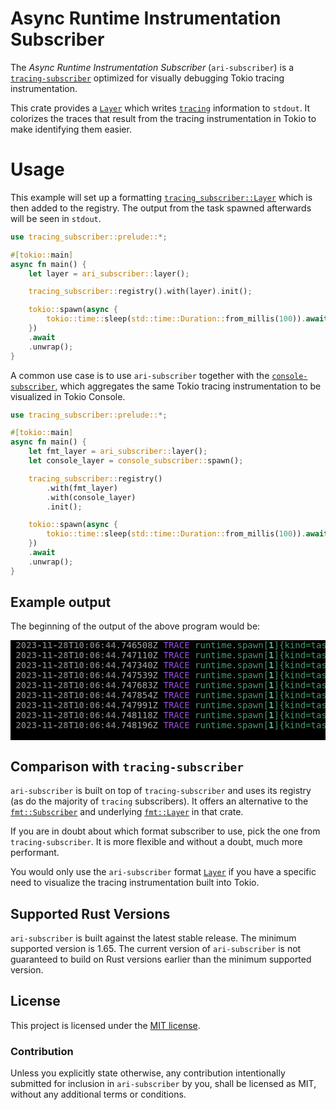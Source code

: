 # Async Runtime Instrumentation Subscriber

The *Async Runtime Instrumentation Subscriber* (`ari-subscriber`) is a [`tracing-subscriber`]
optimized for visually debugging Tokio tracing instrumentation.

This crate provides a [`Layer`] which writes [`tracing`] information to `stdout`. It colorizes
the traces that result from the tracing instrumentation in Tokio to make identifying them
easier.

# Usage

This example will set up a formatting [`tracing_subscriber::Layer`] which is then added to the
registry. The output from the task spawned afterwards will be seen in `stdout`.

```rust
use tracing_subscriber::prelude::*;

#[tokio::main]
async fn main() {
    let layer = ari_subscriber::layer();

    tracing_subscriber::registry().with(layer).init();

    tokio::spawn(async {
        tokio::time::sleep(std::time::Duration::from_millis(100)).await;
    })
    .await
    .unwrap();
}
````

A common use case is to use `ari-subscriber` together with the [`console-subscriber`], which
aggregates the same Tokio tracing instrumentation to be visualized in Tokio Console.

```rust
use tracing_subscriber::prelude::*;

#[tokio::main]
async fn main() {
    let fmt_layer = ari_subscriber::layer();
    let console_layer = console_subscriber::spawn();

    tracing_subscriber::registry()
        .with(fmt_layer)
        .with(console_layer)
        .init();

    tokio::spawn(async {
        tokio::time::sleep(std::time::Duration::from_millis(100)).await;
    })
    .await
    .unwrap();
}
````

 ## Example output
 
 The beginning of the output of the above program would be:
 
 <pre style="background-color: #000; color: #fff; overflow-x: auto;">
 <span style='opacity:0.67'><b><span style='color:#aaa'>2023-11-28</span></b></span><span style='opacity:0.67'>T<b><span style='color:#aaa'>10:06:44</span></b></span><span style='opacity:0.67'>.746508Z</span> <span style='color:#9d4edd'>TRACE</span> <span style='color:#489e6c'>runtime.spawn[<b><span style='color:#5aba84'>1</span></b></span><span style='color:#489e6c'>]{kind=task, task.name=, task.id=18, loc.file=&quot;examples/tokio-task.rs&quot;, loc.line=14, loc.col=5}</span> <b><u><span style='color:#5aba84'>new</span></u></b>
 <span style='opacity:0.67'><b><span style='color:#aaa'>2023-11-28</span></b></span><span style='opacity:0.67'>T<b><span style='color:#aaa'>10:06:44</span></b></span><span style='opacity:0.67'>.747110Z</span> <span style='color:#9d4edd'>TRACE</span> <span style='color:#489e6c'>runtime.spawn[<b><span style='color:#5aba84'>1</span></b></span><span style='color:#489e6c'>]{kind=task, task.name=, task.id=18, loc.file=&quot;examples/tokio-task.rs&quot;, loc.line=14, loc.col=5}</span> <b><u><span style='color:#5aba84'>enter</span></u></b>
 <span style='opacity:0.67'><b><span style='color:#aaa'>2023-11-28</span></b></span><span style='opacity:0.67'>T<b><span style='color:#aaa'>10:06:44</span></b></span><span style='opacity:0.67'>.747340Z</span> <span style='color:#9d4edd'>TRACE</span> <span style='color:#489e6c'>runtime.spawn[<b><span style='color:#5aba84'>1</span></b></span><span style='color:#489e6c'>]{kind=task, task.name=, task.id=18, loc.file=&quot;examples/tokio-task.rs&quot;, loc.line=14, loc.col=5}</span> <span style='color:#ba5a57'>runtime.resource[<b><span style='color:#df5853'>274877906945</span></b></span><span style='color:#ba5a57'>]{concrete_type=&quot;Sleep&quot;, kind=&quot;timer&quot;, loc.file=&quot;examples/tokio-task.rs&quot;, loc.line=15, loc.col=9}</span> <b><u><span style='color:#df5853'>new</span></u></b>
 <span style='opacity:0.67'><b><span style='color:#aaa'>2023-11-28</span></b></span><span style='opacity:0.67'>T<b><span style='color:#aaa'>10:06:44</span></b></span><span style='opacity:0.67'>.747539Z</span> <span style='color:#9d4edd'>TRACE</span> <span style='color:#489e6c'>runtime.spawn[<b><span style='color:#5aba84'>1</span></b></span><span style='color:#489e6c'>]{kind=task, task.name=, task.id=18, loc.file=&quot;examples/tokio-task.rs&quot;, loc.line=14, loc.col=5}</span> <span style='color:#ba5a57'>runtime.resource[<b><span style='color:#df5853'>274877906945</span></b></span><span style='color:#ba5a57'>]{concrete_type=&quot;Sleep&quot;, kind=&quot;timer&quot;, loc.file=&quot;examples/tokio-task.rs&quot;, loc.line=15, loc.col=9}</span> <b><u><span style='color:#df5853'>enter</span></u></b>
 <span style='opacity:0.67'><b><span style='color:#aaa'>2023-11-28</span></b></span><span style='opacity:0.67'>T<b><span style='color:#aaa'>10:06:44</span></b></span><span style='opacity:0.67'>.747683Z</span> <span style='color:#9d4edd'>TRACE</span> <span style='color:#489e6c'>runtime.spawn[<b><span style='color:#5aba84'>1</span></b></span><span style='color:#489e6c'>]{kind=task, task.name=, task.id=18, loc.file=&quot;examples/tokio-task.rs&quot;, loc.line=14, loc.col=5}</span> <span style='color:#ba5a57'>runtime.resource[<b><span style='color:#df5853'>274877906945</span></b></span><span style='color:#ba5a57'>]{concrete_type=&quot;Sleep&quot;, kind=&quot;timer&quot;, loc.file=&quot;examples/tokio-task.rs&quot;, loc.line=15, loc.col=9}</span> <b><span style='color:#ff4d6d'>runtime::resource::state_update</span></b>: <span style='color:#c9184a'>duration=101, duration.unit=&quot;ms&quot;, duration.op=&quot;override&quot;</span>
 <span style='opacity:0.67'><b><span style='color:#aaa'>2023-11-28</span></b></span><span style='opacity:0.67'>T<b><span style='color:#aaa'>10:06:44</span></b></span><span style='opacity:0.67'>.747854Z</span> <span style='color:#9d4edd'>TRACE</span> <span style='color:#489e6c'>runtime.spawn[<b><span style='color:#5aba84'>1</span></b></span><span style='color:#489e6c'>]{kind=task, task.name=, task.id=18, loc.file=&quot;examples/tokio-task.rs&quot;, loc.line=14, loc.col=5}</span> <span style='color:#ba5a57'>runtime.resource[<b><span style='color:#df5853'>274877906945</span></b></span><span style='color:#ba5a57'>]{concrete_type=&quot;Sleep&quot;, kind=&quot;timer&quot;, loc.file=&quot;examples/tokio-task.rs&quot;, loc.line=15, loc.col=9}</span> <span style='color:#5c8dce'>runtime.resource.async_op[<b><span style='color:#508ee3'>274877906946</span></b></span><span style='color:#5c8dce'>]{source=&quot;Sleep::new_timeout&quot;}</span> <b><u><span style='color:#508ee3'>new</span></u></b>
 <span style='opacity:0.67'><b><span style='color:#aaa'>2023-11-28</span></b></span><span style='opacity:0.67'>T<b><span style='color:#aaa'>10:06:44</span></b></span><span style='opacity:0.67'>.747991Z</span> <span style='color:#9d4edd'>TRACE</span> <span style='color:#489e6c'>runtime.spawn[<b><span style='color:#5aba84'>1</span></b></span><span style='color:#489e6c'>]{kind=task, task.name=, task.id=18, loc.file=&quot;examples/tokio-task.rs&quot;, loc.line=14, loc.col=5}</span> <span style='color:#ba5a57'>runtime.resource[<b><span style='color:#df5853'>274877906945</span></b></span><span style='color:#ba5a57'>]{concrete_type=&quot;Sleep&quot;, kind=&quot;timer&quot;, loc.file=&quot;examples/tokio-task.rs&quot;, loc.line=15, loc.col=9}</span> <b><u><span style='color:#df5853'>exit</span></u></b>
 <span style='opacity:0.67'><b><span style='color:#aaa'>2023-11-28</span></b></span><span style='opacity:0.67'>T<b><span style='color:#aaa'>10:06:44</span></b></span><span style='opacity:0.67'>.748118Z</span> <span style='color:#9d4edd'>TRACE</span> <span style='color:#489e6c'>runtime.spawn[<b><span style='color:#5aba84'>1</span></b></span><span style='color:#489e6c'>]{kind=task, task.name=, task.id=18, loc.file=&quot;examples/tokio-task.rs&quot;, loc.line=14, loc.col=5}</span> <span style='color:#ba5a57'>runtime.resource[<b><span style='color:#df5853'>274877906945</span></b></span><span style='color:#ba5a57'>]{concrete_type=&quot;Sleep&quot;, kind=&quot;timer&quot;, loc.file=&quot;examples/tokio-task.rs&quot;, loc.line=15, loc.col=9}</span> <span style='color:#5c8dce'>runtime.resource.async_op[<b><span style='color:#508ee3'>274877906946</span></b></span><span style='color:#5c8dce'>]{source=&quot;Sleep::new_timeout&quot;}</span> <b><u><span style='color:#508ee3'>enter</span></u></b>
 <span style='opacity:0.67'><b><span style='color:#aaa'>2023-11-28</span></b></span><span style='opacity:0.67'>T<b><span style='color:#aaa'>10:06:44</span></b></span><span style='opacity:0.67'>.748196Z</span> <span style='color:#9d4edd'>TRACE</span> <span style='color:#489e6c'>runtime.spawn[<b><span style='color:#5aba84'>1</span></b></span><span style='color:#489e6c'>]{kind=task, task.name=, task.id=18, loc.file=&quot;examples/tokio-task.rs&quot;, loc.line=14, loc.col=5}</span> <span style='color:#ba5a57'>runtime.resource[<b><span style='color:#df5853'>274877906945</span></b></span><span style='color:#ba5a57'>]{concrete_type=&quot;Sleep&quot;, kind=&quot;timer&quot;, loc.file=&quot;examples/tokio-task.rs&quot;, loc.line=15, loc.col=9}</span> <span style='color:#5c8dce'>runtime.resource.async_op[<b><span style='color:#508ee3'>274877906946</span></b></span><span style='color:#5c8dce'>]{source=&quot;Sleep::new_timeout&quot;}</span> <span style='color:#e5e44d'>runtime.resource.async_op.poll[<b><span style='color:#f5f466'>274877906947</span></b></span><span style='color:#e5e44d'>]{}</span> <b><u><span style='color:#f5f466'>new</span></u></b>
 </pre>

## Comparison with `tracing-subscriber`

`ari-subscriber` is built on top of `tracing-subscriber` and uses its registry (as do the majority
of `tracing` subscribers). It offers an alternative to the [`fmt::Subscriber`] and underlying
[`fmt::Layer`] in that crate.

If you are in doubt about which format subscriber to use, pick the one from
`tracing-subscriber`. It is more flexible and without a doubt, much more performant.

You would only use the `ari-subscriber` format [`Layer`] if you have a specific need to visualize
the tracing instrumentation built into Tokio.

## Supported Rust Versions

`ari-subscriber` is built against the latest stable release. The minimum supported version is
1.65. The current version of `ari-subscriber` is not guaranteed to build on Rust versions earlier
than the minimum supported version.

## License

This project is licensed under the [MIT license].

[MIT license]: https://github.com/hds/ari-subscriber/blob/main/LICENSE

### Contribution

Unless you explicitly state otherwise, any contribution intentionally submitted for inclusion
in `ari-subscriber` by you, shall be licensed as MIT, without any additional terms or conditions.

[`Layer`]: src/layer.rs
[`tracing`]: https://docs.rs/tracing/0.1.40/tracing/
[`console-subscriber`]: https://docs.rs/console-subscriber/latest/console_subscriber/
[`tracing-subscriber`]: tracing_subscriber
[`tracing_subscriber::Layer`]: https://docs.rs/tracing-subscriber/0.3.18/tracing_subscriber/layer/trait.Layer.html
[`fmt::Layer`]: https://docs.rs/tracing-subscriber/0.3.18/tracing_subscriber/fmt/struct.Layer.html
[`fmt::Subscriber`]: https://docs.rs/tracing-subscriber/0.3.18/tracing_subscriber/fmt/struct.Subscriber.html